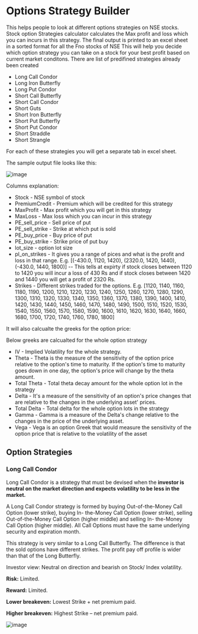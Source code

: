 # Options Strategy Builder
This helps people to look at different options strategies on NSE stocks.
Stock option Strategies calculator calculates the Max profit and loss which you can incurs in this strategy.
The final output is printed to an excel sheet in a sorted format for all the Fno stocks of NSE
This will help you decide which option strategy you can take on a stock for your best profit based on current market conditons.
There are list of predifined strategies already been created

- Long Call Condor
- Long Iron Butterfly
- Long Put Condor
- Short Call Butterfly
- Short Call Condor
- Short Guts
- Short Iron Butterfly
- Short Put Butterfly
- Short Put Condor
- Short Straddle
- Short Strangle

For each of these strategies you will get a separate tab in excel sheet.

The sample output file looks like this:

![image](https://user-images.githubusercontent.com/3658490/232991057-11ee44a8-c231-4aea-b196-762cc7f62960.png)

Columns explanation:

- Stock	- NSE symbol of stock
- PremiumCredit	- Premium which will be credited for this strategy
- MaxProfit	- Max profit which you will get in this strategy
- MaxLoss	- Max loss which you can incur in this strategy
- PE_sell_price	- Sell price of put
- PE_sell_strike - Strike at which put is sold
- PE_buy_price	- Buy price of put
- PE_buy_strike	- Strike price of put buy
- lot_size - option lot size
- pl_on_strikes - It gives you a range of pices and what is the profit and loss in that range. E.g. [(-430.0, 1120, 1420), (2320.0, 1420, 1440), (-430.0, 1440, 1800)] -- This tells at expirty if stock closes between 1120 to 1420 you will incur a loss of 430 Rs and if stock closes between 1420 and 1440 you will get a profit of 2320 Rs. 
- Strikes - Different strikes traded for the options. E.g. [1120, 1140, 1160, 1180, 1190, 1200, 1210, 1220, 1230, 1240, 1250, 1260, 1270, 1280, 1290, 1300, 1310, 1320, 1330, 1340, 1350, 1360, 1370, 1380, 1390, 1400, 1410, 1420, 1430, 1440, 1450, 1460, 1470, 1480, 1490, 1500, 1510, 1520, 1530, 1540, 1550, 1560, 1570, 1580, 1590, 1600, 1610, 1620, 1630, 1640, 1660, 1680, 1700, 1720, 1740, 1760, 1780, 1800]

It will also calcualte the greeks for the option price:

Below greeks are calcualted for the whole option strategy 

- IV - Implied Volatility for the whole strategy.
- Theta - Theta is the measure of the sensitivity of the option price relative to the option's time to maturity. If the option's time to maturity goes down in one day, the option's price will change by the theta amount.
- Total Theta - Total theta decay amount for the whole option lot in the strategy
- Delta - It's a measure of the sensitivity of an option's price changes that are relative to the changes in the underlying asset' prices.
- Total Delta - Total delta for the whole option lots in the strategy
- Gamma  - Gamma is a measure of the Delta's change relative to the changes in the price of the underlying asset.
- Vega - Vega is an option Greek that would measure the sensitivity of the option price that is relative to the volatility of the asset

## Option Strategies

### Long Call Condor

Long Call Condor is a strategy that must be devised when the  __investor is neutral on the market direction and expects volatility to be less in the market.__

A Long Call Condor strategy is formed by buying Out-of-the-Money Call Option (lower strike), buying In- the-Money Call Option (lower strike), selling Out-of-the-Money Call Option (higher middle) and selling In- the-Money Call Option (higher middle). All Call Options must have the same underlying security and expiration month.

This strategy is very similar to a Long Call Butterfly. The difference is that the sold options have different strikes. The profit pay off profile is wider than that of the Long Butterfly.

Investor view: Neutral on direction and bearish on Stock/ Index volatility.

**Risk:** Limited.

**Reward:** Limited.

**Lower breakeven:** Lowest Strike + net premium paid. 

**Higher breakeven:** Highest Strike – net premium paid. 

![image](https://user-images.githubusercontent.com/3658490/233072905-24081545-ffcf-4577-9dd9-02ebd5194ced.png)
